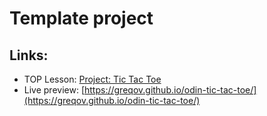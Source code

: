 # Template project

## Links:

- TOP Lesson: [Project: Tic Tac Toe](https://www.theodinproject.com/paths/full-stack-javascript/courses/javascript/lessons/tic-tac-toe)
- Live preview: [https://greqov.github.io/odin-tic-tac-toe/](https://greqov.github.io/odin-tic-tac-toe/)
